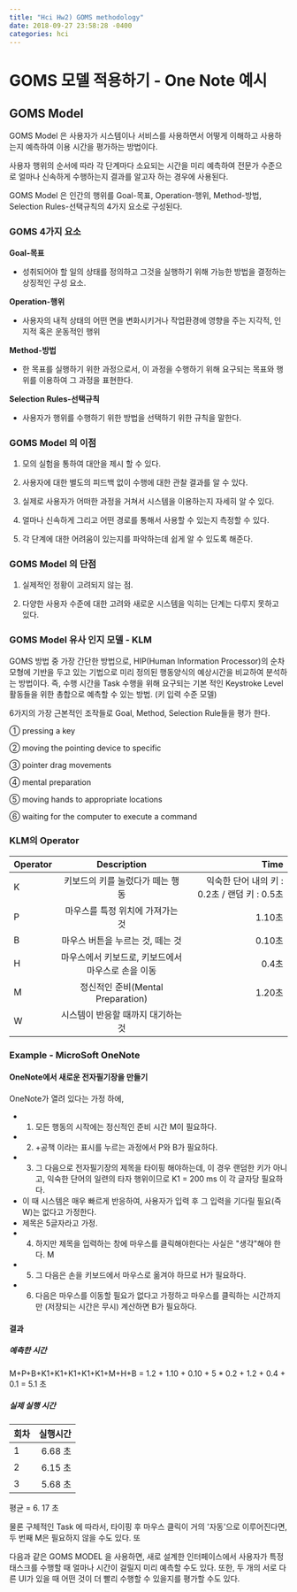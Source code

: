 ```yaml
---
title: "Hci Hw2) GOMS methodology"
date: 2018-09-27 23:58:28 -0400
categories: hci
---
```

# GOMS 모델 적용하기 - One Note 예시

## GOMS Model

GOMS Model 은 사용자가 시스템이나 서비스를 사용하면서 어떻게 이해하고 사용하는지 예측하여 이용 시간을 평가하는 방법이다.

사용자 행위의 순서에 따라 각 단계마다 소요되는 시간을 미리 예측하여 전문가 수준으로 얼마나 신속하게 수행하는지 결과를 알고자 하는 경우에 사용된다.

GOMS Model 은 인간의 행위를 Goal-목표, Operation-행위, Method-방법, Selection Rules-선택규칙의 4가지 요소로 구성된다.

### GOMS 4가지 요소

**Goal-목표**
 * 성취되어야 할 일의 상태를 정의하고 그것을 실행하기 위해 가능한 방법을 결정하는 상징적인 구성 요소. 

**Operation-행위**
 * 사용자의 내적 상태의 어떤 면을 변화시키거나 작업환경에 영향을 주는 지각적, 인지적 혹은 운동적인 행위

**Method-방법**
 * 한 목표를 실행하기 위한 과정으로서, 이 과정을 수행하기 위해 요구되는 목표와 행위를 이용하여 그 과정을 표현한다.

**Selection Rules-선택규칙**
 * 사용자가 행위를 수행하기 위한 방법을 선택하기 위한 규칙을 말한다.

### GOMS Model 의 이점

1. 모의 실험을 통하여 대안을 제시 할 수 있다.

2. 사용자에 대한 별도의 피드백 없이 수행에 대한 관찰 결과를 알 수 있다.

3. 실제로 사용자가 어떠한 과정을 거쳐서 시스템을 이용하는지 자세히 알 수 있다.

4. 얼마나 신속하게 그리고 어떤 경로를 통해서 사용할 수 있는지 측정할 수 있다.

5. 각 단계에 대한 어려움이 있는지를 파악하는데 쉽게 알 수 있도록 해준다.

### GOMS Model 의 단점

1. 실제적인 정황이 고려되지 않는 점.

2. 다양한 사용자 수준에 대한 고려와 새로운 시스템을 익히는 단계는 다루지 못하고 있다.
 
### GOMS Model 유사 인지 모델 - KLM

GOMS 방법 중 가장 간단한 방법으로, HIP(Human Information Processor)의 순차 모형에 기반을 두고 있는 기법으로 미리 정의된 행동양식의 예상시간을 비교하여 분석하는 방법이다. 즉, 수행 시간을 Task 수행을 위해 요구되는 기본 적인 Keystroke Level 활동들을 위한 총합으로 예측할 수 있는 방법. (키 입력 수준 모델)

6가지의 가장 근본적인 조작들로 Goal, Method, Selection Rule들을 평가 한다.

① pressing a key

② moving the pointing device to specific

③ pointer drag movements

④ mental preparation

⑤ moving hands to appropriate locations

⑥ waiting for the computer to execute a command

### KLM의 Operator

| Operator | Description | Time |
| :------- | :----------------------------------------------------: | ----------------------------: |
| K | 키보드의 키를 눌렀다가 떼는 행동 | 익숙한 단어 내의 키 : 0.2초 / 랜덤 키 : 0.5초 |
| P | 마우스를 특정 위치에 가져가는 것 | 1.10초 |
| B | 마우스 버튼을 누르는 것, 떼는 것 | 0.10초 |
| H | 마우스에서 키보드로, 키보드에서 마우스로 손을 이동 | 0.4초 |
| M | 정신적인 준비(Mental Preparation) | 1.20초 |
| W | 시스템이 반응할 때까지 대기하는 것 |  |

### Example - MicroSoft OneNote

#### OneNote에서 새로운 전자필기장을 만들기

OneNote가 열려 있다는 가정 하에,

* 1. 모든 행동의 시작에는 정신적인 준비 시간 M이 필요하다.
* 2. +공책 이라는 표시를 누르는 과정에서 P와 B가 필요하다.
* 3. 그 다음으로 전자필기장의 제목을 타이핑 해야하는데, 이 경우 랜덤한 키가 아니고, 익숙한 단어의 일련의 타자 행위이므로 K1 = 200 ms 이 각 글자당 필요하다.
 * 이 때 시스템은 매우 빠르게 반응하여, 사용자가 입력 후 그 입력을 기다릴 필요(즉 W)는 없다고 가정한다.
 * 제목은 5글자라고 가정.
* 4. 하지만 제목을 입력하는 창에 마우스를 클릭해야한다는 사실은 "생각"해야 한다. M
* 5. 그 다음은 손을 키보드에서 마우스로 옮겨야 하므로 H가 필요하다.
* 6. 다음은 마우스를 이동할 필요가 없다고 가정하고 마우스를 클릭하는 시간까지만 (저장되는 시간은 무시) 계산하면 B가 필요하다.

#### 결과
##### 예측한 시간
M+P+B+K1+K1+K1+K1+K1+M+H+B = 1.2 + 1.10 + 0.10 + 5 * 0.2 + 1.2 + 0.4 + 0.1 = 5.1 초
##### 실제 실행 시간
| 회차 | 실행시간 | 
| :-------- | --------: |
| 1 | 6.68 초 |
| 2 | 6.15 초 |
| 3 | 5.68 초 |

평균 = 6. 17 초

물론 구체적인 Task 에 따라서, 타이핑 후 마우스 클릭이 거의 '자동'으로 이루어진다면, 두 번째 M은 필요하지 않을 수도 있다. 또

다음과 같은 GOMS MODEL 을 사용하면, 새로 설계한 인터페이스에서 사용자가 특정 태스크를 수행할 때 얼마나 시간이 걸릴지 미리 예측할 수도 있다. 또한,  두 개의 서로 다른 UI가 있을 때 어떤 것이 더 빨리 수행할 수 있을지를 평가할 수도 있다.



